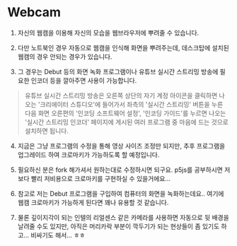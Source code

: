 # Webcam

1. 자신의 웹캠을 이용해 자신의 모습을 웹브라우저에 뿌려줄 수 있습니다.   

2. 다만 노트북인 경우 자동으로 웹캠을 인식해 화면을 뿌려주는데, 데스크탑에 설치된 웹캠의 경우 안되는 경우가 있습니다.   

3. 그 경우는 Debut 등의 화면 녹화 프로그램이나 유튜브 실시간 스트리밍 방송에 필요한 인코더 등을 깔아주면 사용이 가능합니다.   

> 유튜브 실시간 스트리밍 방송은 오른쪽 상단의 자기 계정 아이콘을 클릭하면 나오는 '크리에이터 스튜디오'에 들어가서 좌측의 '실시간 스트리밍' 버튼을 누른 다음 화면 오른편의  '인코딩 소프트웨어 설정', '인코딩 가이드'를 누르면 나오는 '실시간 스트리밍 인코더' 페이지에 게시된 여러 프로그램 중 마음에 드는 것으로 설치하면 됩니다.
 

4. 지금은 그냥 프로그램의 수정을 통해 영상 사이즈 조정만 되지만, 추후 프로그램을 업그레이드 하여 크로마키가 가능하도록 할 예정입니다.   

5. 필요하신 분은 fork 해가셔서 원하는대로 수정하시면 되구요. p5js를 공부하시면 저보다 빨리 저비용으로 크로마키를 구현하실 수 있을거에요...  

6. 참고로 저는 Debut 프로그램을 구입하여 컴퓨터의 화면을 녹화하는데요.. 여기에 웹캠 크로마키가 가능하게 된다면 꽤나 유용할 것 같습니다.   

7. 물론 깊이지각이 되는 인텔의 리얼센스 같은 카메라를 사용하면 자동으로 뒷 배경을 날려줄 수도 있지만, 아직은 머리카락 부분이 깍두기가 되는 현상들이 좀 있기도 하고... 비싸기도 해서... ㅎㅎ  

